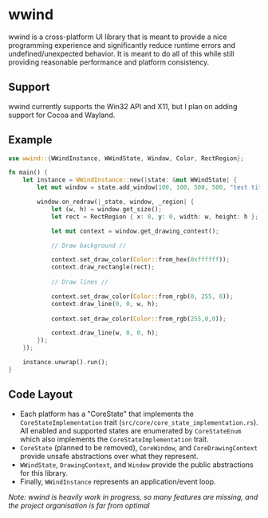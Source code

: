 # wwind
wwind is a cross-platform UI library that is meant to provide a nice programming experience and significantly reduce runtime errors and undefined/unexpected behavior. It is meant to do all of this while still providing reasonable performance and platform consistency. 
## Support
wwind currently supports the Win32 API and X11, but I plan on adding support for Cocoa and Wayland.
## Example
```rust
use wwind::{WWindInstance, WWindState, Window, Color, RectRegion};

fn main() {
    let instance = WWindInstance::new(|state: &mut WWindState| {
        let mut window = state.add_window(100, 100, 500, 500, "test title");

        window.on_redraw(|_state, window, _region| {
            let (w, h) = window.get_size();
            let rect = RectRegion { x: 0, y: 0, width: w, height: h };

            let mut context = window.get_drawing_context();

            // Draw background //

            context.set_draw_color(Color::from_hex(0xffffff));
            context.draw_rectangle(rect);
            
            // Draw lines //

            context.set_draw_color(Color::from_rgb(0, 255, 0));
            context.draw_line(0, 0, w, h);
            
            context.set_draw_color(Color::from_rgb(255,0,0));

            context.draw_line(w, 0, 0, h);
        });
    });

    instance.unwrap().run();
}
```
## Code Layout
- Each platform has a "CoreState" that implements the `CoreStateImplementation` trait (`src/core/core_state_implementation.rs`). All enabled and supported states are enumerated by `CoreStateEnum` which also implements the `CoreStateImplementation` trait. 
- `CoreState` (planned to be removed), `CoreWindow`, and `CoreDrawingContext` provide unsafe abstractions over what they represent. 
- `WWindState`, `DrawingContext`, and `Window` provide the public abstractions for this library.
- Finally, `WWindInstance` represents an application/event loop.

*Note: wwind is heavily work in progress, so many features are missing, and the project organisation is far from optimal*
